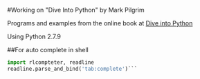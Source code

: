 #Working on "Dive Into Python" by Mark Pilgrim

Programs and examples from the online book at [Dive into Python](http://www.diveintopython.net/)  

Using Python 2.7.9  

##For auto complete in shell

```python
import rlcompteter, readline  
readline.parse_and_bind('tab:complete')```  


